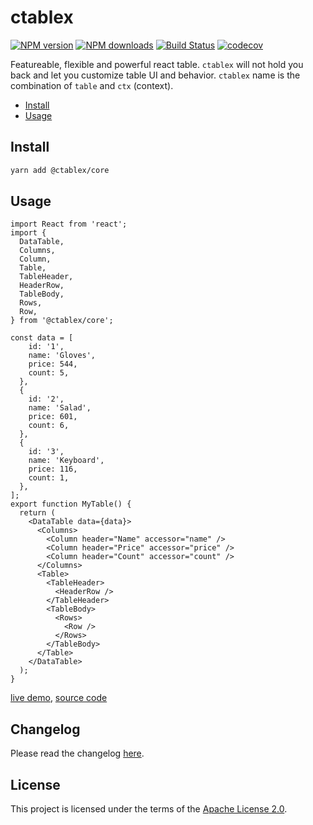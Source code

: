 # ctablex

[![NPM version](https://badgen.net/npm/v/@ctablex/core)](https://npmjs.com/package/@ctablex/core)
[![NPM downloads](https://badgen.net/npm/dm/@ctablex/core)](https://npmjs.com/package/@ctablex/core)
[![Build Status](https://travis-ci.com/sahabpardaz/ctablex.svg?branch=master)](https://travis-ci.com/sahabpardaz/ctablex)
[![codecov](https://codecov.io/gh/sahabpardaz/ctablex/branch/master/graph/badge.svg)](https://codecov.io/gh/sahabpardaz/ctablex)

Featureable, flexible and powerful react table. `ctablex` will not hold you back and let you customize table UI and behavior. `ctablex` name is the combination of `table` and `ctx` (context).

<!-- toc -->

- [Install](#install)
- [Usage](#usage)

<!-- tocstop -->

## Install

```bash
yarn add @ctablex/core
```

## Usage

```tsx
import React from 'react';
import {
  DataTable,
  Columns,
  Column,
  Table,
  TableHeader,
  HeaderRow,
  TableBody,
  Rows,
  Row,
} from '@ctablex/core';

const data = [
    id: '1',
    name: 'Gloves',
    price: 544,
    count: 5,
  },
  {
    id: '2',
    name: 'Salad',
    price: 601,
    count: 6,
  },
  {
    id: '3',
    name: 'Keyboard',
    price: 116,
    count: 1,
  },
];
export function MyTable() {
  return (
    <DataTable data={data}>
      <Columns>
        <Column header="Name" accessor="name" />
        <Column header="Price" accessor="price" />
        <Column header="Count" accessor="count" />
      </Columns>
      <Table>
        <TableHeader>
          <HeaderRow />
        </TableHeader>
        <TableBody>
          <Rows>
            <Row />
          </Rows>
        </TableBody>
      </Table>
    </DataTable>
  );
}
```

[live demo](https://codesandbox.io/s/github/sahabpardaz/ctablex/tree/master/examples/basic), [source code](https://github.com/sahabpardaz/ctablex/tree/master/examples/basic)

## Changelog

Please read the changelog [here](https://github.com/sahabpardaz/ctablex/blob/master/CHANGELOG.md).

## License

This project is licensed under the terms of the [Apache License 2.0](https://github.com/sahabpardaz/ctablex/blob/master/LICENSE).
